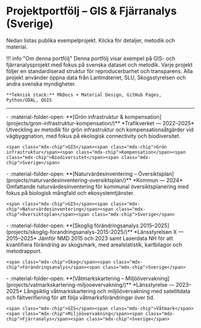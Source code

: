 # Projektportfölj – GIS & Fjärranalys (Sverige)

Nedan listas publika exempelprojekt. Klicka för detaljer, metodik och material.

!!! info "Om denna portfölj"
    Denna portfölj visar exempel på GIS- och fjärranalysprojekt med fokus på svenska dataset och metodik. Varje projekt följer en standardiserad struktur för reproducerbarhet och transparens. Alla projekt använder öppna data från Lantmäteriet, SLU, Skogsstyrelsen och andra svenska myndigheter.

    **Teknisk stack:** MkDocs + Material Design, GitHub Pages, Python/GDAL, QGIS

---


<div class="grid cards" markdown>
-   :material-folder-open: **[Grön infrastruktur & kompensation](projects/gron-infrastruktur-kompensation/)**  
    *Trafikverket — 2022–2025*  
    Utveckling av metodik för grön infrastruktur och kompensationsåtgärder vid vägbyggnation, med fokus på ekologisk connectivity och biodiversitet.

    <span class="mdx-chip">GIS</span><span class="mdx-chip">Grön infrastruktur</span><span class="mdx-chip">Kompensation</span><span class="mdx-chip">Biodiversitet</span><span class="mdx-chip">Sverige</span>
</div>


<div class="grid cards" markdown>
-   :material-folder-open: **[Naturvärdesinventering – Översiktsplan](projects/naturvardesinventering-oversiktsplan/)**  
    *Kommun — 2024*  
    Omfattande naturvärdesinventering för kommunal översiktsplanering med fokus på biologisk mångfald och ekosystemtjänster.

    <span class="mdx-chip">GIS</span><span class="mdx-chip">Naturvärdesinventering</span><span class="mdx-chip">Översiktsplan</span><span class="mdx-chip">Sverige</span>
</div>


<div class="grid cards" markdown>
-   :material-folder-open: **[Skoglig förändringsanalys 2015–2025](projects/skoglig-forandringsanalys-2015-2025/)**  
    *Länsstyrelsen X — 2015–2025*  
    Jämför NMD 2015 och 2023 samt Laserdata NH för att kvantifiera förändring av skogsmark, med arealstatistik, kartbilagor och metodrapport.

    <span class="mdx-chip">Skog</span><span class="mdx-chip">Förändringsanalys</span><span class="mdx-chip">Sverige</span>
</div>


<div class="grid cards" markdown>
-   :material-folder-open: **[Våtmarkskartering – Miljöövervakning](projects/vatmarkskartering-miljooevervakning/)**  
    *Länsstyrelse — 2023–2025*  
    Långsiktig våtmarkskartering och miljöövervakning med satellitdata och fältverifiering för att följa våtmarksförändringar över tid.

    <span class="mdx-chip">GIS</span><span class="mdx-chip">Våtmark</span><span class="mdx-chip">Miljöövervakning</span><span class="mdx-chip">Fjärranalys</span><span class="mdx-chip">Sverige</span>
</div>

